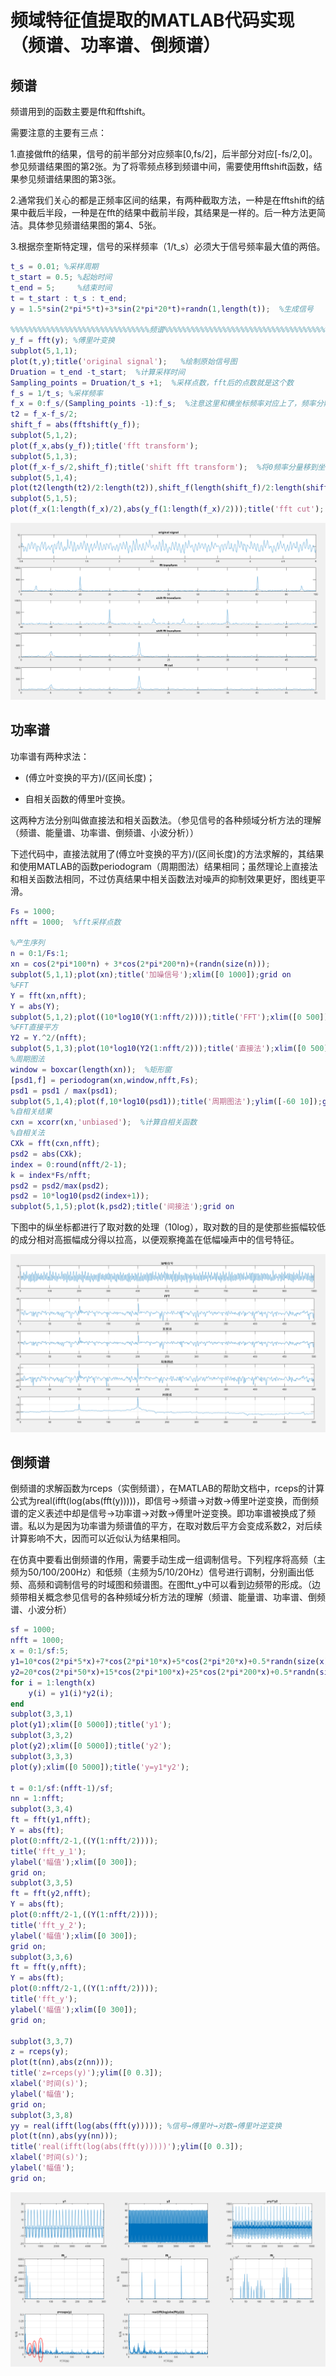 # 频域特征值提取的MATLAB代码实现（频谱、功率谱、倒频谱）

## 频谱

频谱用到的函数主要是fft和fftshift。

需要注意的主要有三点：

1.直接做fft的结果，信号的前半部分对应频率[0,fs/2]，后半部分对应[-fs/2,0]。参见频谱结果图的第2张。为了将零频点移到频谱中间，需要使用fftshift函数，结果参见频谱结果图的第3张。

2.通常我们关心的都是正频率区间的结果，有两种截取方法，一种是在fftshift的结果中截后半段，一种是在fft的结果中截前半段，其结果是一样的。后一种方法更简洁。具体参见频谱结果图的第4、5张。

3.根据奈奎斯特定理，信号的采样频率（1/t_s）必须大于信号频率最大值的两倍。

```matlab
t_s = 0.01; %采样周期
t_start = 0.5; %起始时间
t_end = 5;     %结束时间
t = t_start : t_s : t_end;
y = 1.5*sin(2*pi*5*t)+3*sin(2*pi*20*t)+randn(1,length(t));  %生成信号

%%%%%%%%%%%%%%%%%%%%%%%%%%%%%%%频谱%%%%%%%%%%%%%%%%%%%%%%%%%%%%%%%%%%%%%%%
y_f = fft(y); %傅里叶变换
subplot(5,1,1);
plot(t,y);title('original signal');   %绘制原始信号图
Druation = t_end -t_start;  %计算采样时间
Sampling_points = Druation/t_s +1;  %采样点数，fft后的点数就是这个数
f_s = 1/t_s; %采样频率
f_x = 0:f_s/(Sampling_points -1):f_s;  %注意这里和横坐标频率对应上了，频率分辨率就是f_s/(Sampling_points -1)
t2 = f_x-f_s/2;
shift_f = abs(fftshift(y_f));
subplot(5,1,2);
plot(f_x,abs(y_f));title('fft transform');
subplot(5,1,3);
plot(f_x-f_s/2,shift_f);title('shift fft transform');  %将0频率分量移到坐标中心
subplot(5,1,4);
plot(t2(length(t2)/2:length(t2)),shift_f(length(shift_f)/2:length(shift_f)));title('shift fft transform');   %保留正频率部分
subplot(5,1,5);
plot(f_x(1:length(f_x)/2),abs(y_f(1:length(f_x)/2)));title('fft cut');  %直接截取fft结果的前半部分
```
![fft](fft.png)

## 功率谱
功率谱有两种求法：

- (傅立叶变换的平方)/(区间长度)；

- 自相关函数的傅里叶变换。

这两种方法分别叫做直接法和相关函数法。（参见信号的各种频域分析方法的理解（频谱、能量谱、功率谱、倒频谱、小波分析））

下述代码中，直接法就用了(傅立叶变换的平方)/(区间长度)的方法求解的，其结果和使用MATLAB的函数periodogram（周期图法）结果相同；虽然理论上直接法和相关函数法相同，不过仿真结果中相关函数法对噪声的抑制效果更好，图线更平滑。

```matlab
Fs = 1000;
nfft = 1000;  %fft采样点数

%产生序列
n = 0:1/Fs:1;
xn = cos(2*pi*100*n) + 3*cos(2*pi*200*n)+(randn(size(n)));
subplot(5,1,1);plot(xn);title('加噪信号');xlim([0 1000]);grid on
%FFT
Y = fft(xn,nfft);
Y = abs(Y);
subplot(5,1,2);plot((10*log10(Y(1:nfft/2))));title('FFT');xlim([0 500]);grid on
%FFT直接平方
Y2 = Y.^2/(nfft);
subplot(5,1,3);plot(10*log10(Y2(1:nfft/2)));title('直接法');xlim([0 500]);grid on
%周期图法
window = boxcar(length(xn));  %矩形窗
[psd1,f] = periodogram(xn,window,nfft,Fs);
psd1 = psd1 / max(psd1);
subplot(5,1,4);plot(f,10*log10(psd1));title('周期图法');ylim([-60 10]);grid on
%自相关结果
cxn = xcorr(xn,'unbiased');  %计算自相关函数
%自相关法
CXk = fft(cxn,nfft);
psd2 = abs(CXk);
index = 0:round(nfft/2-1);
k = index*Fs/nfft;
psd2 = psd2/max(psd2);
psd2 = 10*log10(psd2(index+1));
subplot(5,1,5);plot(k,psd2);title('间接法');grid on
```

下图中的纵坐标都进行了取对数的处理（10log），取对数的目的是使那些振幅较低的成分相对高振幅成分得以拉高，以便观察掩盖在低幅噪声中的信号特征。

![psd](psd.png)

## 倒频谱

倒频谱的求解函数为rceps（实倒频谱），在MATLAB的帮助文档中，rceps的计算公式为real(ifft(log(abs(fft(y)))))，即信号→频谱→对数→傅里叶逆变换，而倒频谱的定义表述中却是信号→功率谱→对数→傅里叶逆变换。即功率谱被换成了频谱。私以为是因为功率谱为频谱值的平方，在取对数后平方会变成系数2，对后续计算影响不大，因而可以近似认为结果相同。

在仿真中要看出倒频谱的作用，需要手动生成一组调制信号。下列程序将高频（主频为50/100/200Hz）和低频（主频为5/10/20Hz）信号进行调制，分别画出低频、高频和调制信号的时域图和频谱图。在图ftt_y中可以看到边频带的形成。（边频带相关概念参见信号的各种频域分析方法的理解（频谱、能量谱、功率谱、倒频谱、小波分析）

```matlab
sf = 1000;
nfft = 1000;
x = 0:1/sf:5;
y1=10*cos(2*pi*5*x)+7*cos(2*pi*10*x)+5*cos(2*pi*20*x)+0.5*randn(size(x));
y2=20*cos(2*pi*50*x)+15*cos(2*pi*100*x)+25*cos(2*pi*200*x)+0.5*randn(size(x));
for i = 1:length(x)
    y(i) = y1(i)*y2(i);
end
subplot(3,3,1)
plot(y1);xlim([0 5000]);title('y1');
subplot(3,3,2)
plot(y2);xlim([0 5000]);title('y2');
subplot(3,3,3)
plot(y);xlim([0 5000]);title('y=y1*y2');

t = 0:1/sf:(nfft-1)/sf;
nn = 1:nfft;
subplot(3,3,4)
ft = fft(y1,nfft);
Y = abs(ft);
plot(0:nfft/2-1,((Y(1:nfft/2))));
title('fft_y_1');
ylabel('幅值');xlim([0 300]);
grid on;
subplot(3,3,5)
ft = fft(y2,nfft);
Y = abs(ft);
plot(0:nfft/2-1,((Y(1:nfft/2))));
title('fft_y_2');
ylabel('幅值');xlim([0 300]);
grid on;
subplot(3,3,6)
ft = fft(y,nfft);
Y = abs(ft);
plot(0:nfft/2-1,((Y(1:nfft/2))));
title('fft_y');
ylabel('幅值');xlim([0 300]);
grid on;

subplot(3,3,7)
z = rceps(y);
plot(t(nn),abs(z(nn)));
title('z=rceps(y)');ylim([0 0.3]);
xlabel('时间(s)');
ylabel('幅值');
grid on;
subplot(3,3,8)
yy = real(ifft(log(abs(fft(y))))); %信号→傅里叶→对数→傅里叶逆变换
plot(t(nn),abs(yy(nn)));
title('real(ifft(log(abs(fft(y)))))');ylim([0 0.3]);
xlabel('时间(s)');
ylabel('幅值');
grid on;
```

![倒频谱](rceps.png)



